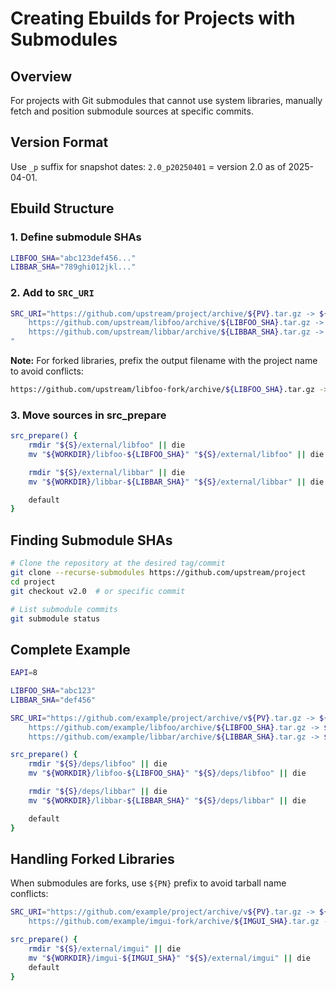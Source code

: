 <!-- markdownlint-disable no-hard-tabs -->

# Creating Ebuilds for Projects with Submodules

## Overview

For projects with Git submodules that cannot use system libraries, manually fetch and position
submodule sources at specific commits.

## Version Format

Use `_p` suffix for snapshot dates: `2.0_p20250401` = version 2.0 as of 2025-04-01.

## Ebuild Structure

### 1. Define submodule SHAs

```bash
LIBFOO_SHA="abc123def456..."
LIBBAR_SHA="789ghi012jkl..."
```

### 2. Add to `SRC_URI`

```bash
SRC_URI="https://github.com/upstream/project/archive/${PV}.tar.gz -> ${P}.tar.gz
	https://github.com/upstream/libfoo/archive/${LIBFOO_SHA}.tar.gz -> libfoo-${LIBFOO_SHA}.tar.gz
	https://github.com/upstream/libbar/archive/${LIBBAR_SHA}.tar.gz -> libbar-${LIBBAR_SHA}.tar.gz
"
```

**Note:** For forked libraries, prefix the output filename with the project name to avoid conflicts:

```bash
https://github.com/upstream/libfoo-fork/archive/${LIBFOO_SHA}.tar.gz -> ${PN}-libfoo-${LIBFOO_SHA}.tar.gz
```

### 3. Move sources in src_prepare

```bash
src_prepare() {
	rmdir "${S}/external/libfoo" || die
	mv "${WORKDIR}/libfoo-${LIBFOO_SHA}" "${S}/external/libfoo" || die

	rmdir "${S}/external/libbar" || die
	mv "${WORKDIR}/libbar-${LIBBAR_SHA}" "${S}/external/libbar" || die

	default
}
```

## Finding Submodule SHAs

```bash
# Clone the repository at the desired tag/commit
git clone --recurse-submodules https://github.com/upstream/project
cd project
git checkout v2.0  # or specific commit

# List submodule commits
git submodule status
```

## Complete Example

```bash
EAPI=8

LIBFOO_SHA="abc123"
LIBBAR_SHA="def456"

SRC_URI="https://github.com/example/project/archive/v${PV}.tar.gz -> ${P}.tar.gz
	https://github.com/example/libfoo/archive/${LIBFOO_SHA}.tar.gz -> ${PN}-libfoo-${LIBFOO_SHA}.tar.gz
	https://github.com/example/libbar/archive/${LIBBAR_SHA}.tar.gz -> ${PN}-libbar-${LIBBAR_SHA}.tar.gz"

src_prepare() {
	rmdir "${S}/deps/libfoo" || die
	mv "${WORKDIR}/libfoo-${LIBFOO_SHA}" "${S}/deps/libfoo" || die

	rmdir "${S}/deps/libbar" || die
	mv "${WORKDIR}/libbar-${LIBBAR_SHA}" "${S}/deps/libbar" || die

	default
}
```

## Handling Forked Libraries

When submodules are forks, use `${PN}` prefix to avoid tarball name conflicts:

```bash
SRC_URI="https://github.com/example/project/archive/v${PV}.tar.gz -> ${P}.tar.gz
	https://github.com/example/imgui-fork/archive/${IMGUI_SHA}.tar.gz -> ${PN}-imgui-${IMGUI_SHA}.tar.gz"

src_prepare() {
	rmdir "${S}/external/imgui" || die
	mv "${WORKDIR}/imgui-${IMGUI_SHA}" "${S}/external/imgui" || die
	default
}
```
